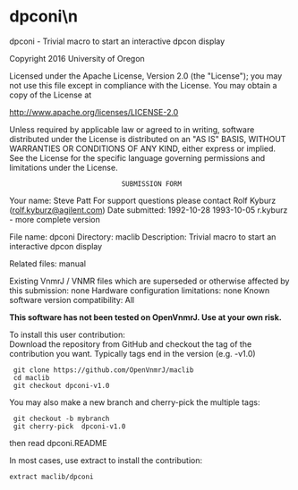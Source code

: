 # dpconi\n
 dpconi - Trivial macro to start an interactive dpcon display

 Copyright 2016 University of Oregon

 Licensed under the Apache License, Version 2.0 (the "License");
 you may not use this file except in compliance with the License.
 You may obtain a copy of the License at

   http://www.apache.org/licenses/LICENSE-2.0

 Unless required by applicable law or agreed to in writing, software
 distributed under the License is distributed on an "AS IS" BASIS,
 WITHOUT WARRANTIES OR CONDITIONS OF ANY KIND, either express or implied.
 See the License for the specific language governing permissions and
 limitations under the License.

                                SUBMISSION FORM

Your name:              Steve Patt
                        For support questions please contact
                                Rolf Kyburz (rolf.kyburz@agilent.com)
Date submitted:         1992-10-28
                        1993-10-05 r.kyburz - more complete version

File name:              dpconi
Directory:              maclib
Description:            Trivial macro to start an interactive dpcon display

Related files:          manual

Existing VnmrJ / VNMR files which are superseded or
otherwise affected by this submission:  none
Hardware configuration limitations:     none
Known software version compatibility:   All

**This software has not been tested on OpenVnmrJ. Use at your own risk.**

To install this user contribution:  
Download the repository from GitHub and checkout the tag of the contribution you want.
Typically tags end in the version (e.g. -v1.0)

     git clone https://github.com/OpenVnmrJ/maclib  
     cd maclib  
     git checkout dpconi-v1.0


You may also make a new branch and cherry-pick the multiple tags:  

     git checkout -b mybranch
     git cherry-pick  dpconi-v1.0

then read dpconi.README   

In most cases, use extract to install the contribution:  

    extract maclib/dpconi